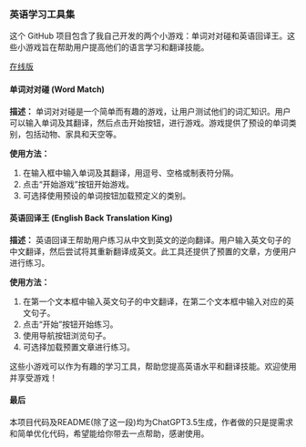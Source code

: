 ### 英语学习工具集

这个 GitHub 项目包含了我自己开发的两个小游戏：单词对对碰和英语回译王。这些小游戏旨在帮助用户提高他们的语言学习和翻译技能。

[在线版](http://cjlaaa.github.io/)

#### 单词对对碰 (Word Match)

**描述：**
单词对对碰是一个简单而有趣的游戏，让用户测试他们的词汇知识。用户可以输入单词及其翻译，然后点击开始按钮，进行游戏。游戏提供了预设的单词类别，包括动物、家具和天空等。

**使用方法：**
1. 在输入框中输入单词及其翻译，用逗号、空格或制表符分隔。
2. 点击“开始游戏”按钮开始游戏。
3. 可选择使用预设的单词按钮加载预定义的类别。
   
#### 英语回译王 (English Back Translation King)

**描述：**
英语回译王帮助用户练习从中文到英文的逆向翻译。用户输入英文句子的中文翻译，然后尝试将其重新翻译成英文。此工具还提供了预置的文章，方便用户进行练习。

**使用方法：**
1. 在第一个文本框中输入英文句子的中文翻译，在第二个文本框中输入对应的英文句子。
2. 点击“开始”按钮开始练习。
3. 使用导航按钮浏览句子。
4. 可选择加载预置文章进行练习。

这些小游戏可以作为有趣的学习工具，帮助您提高英语水平和翻译技能。欢迎使用并享受游戏！

#### 最后
本项目代码及README(除了这一段)均为ChatGPT3.5生成，作者做的只是提需求和简单优化代码，希望能给你带去一点帮助，感谢使用。


